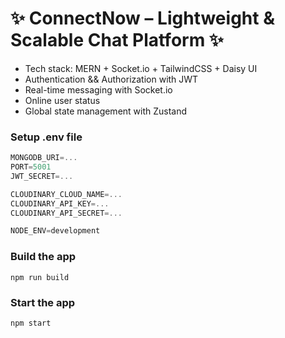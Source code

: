# ✨ ConnectNow – Lightweight & Scalable Chat Platform ✨


-  Tech stack: MERN + Socket.io + TailwindCSS + Daisy UI
-  Authentication && Authorization with JWT
-  Real-time messaging with Socket.io
-  Online user status
-  Global state management with Zustand


### Setup .env file

```js
MONGODB_URI=...
PORT=5001
JWT_SECRET=...

CLOUDINARY_CLOUD_NAME=...
CLOUDINARY_API_KEY=...
CLOUDINARY_API_SECRET=...

NODE_ENV=development
```

### Build the app

```shell
npm run build
```

### Start the app

```shell
npm start
```
